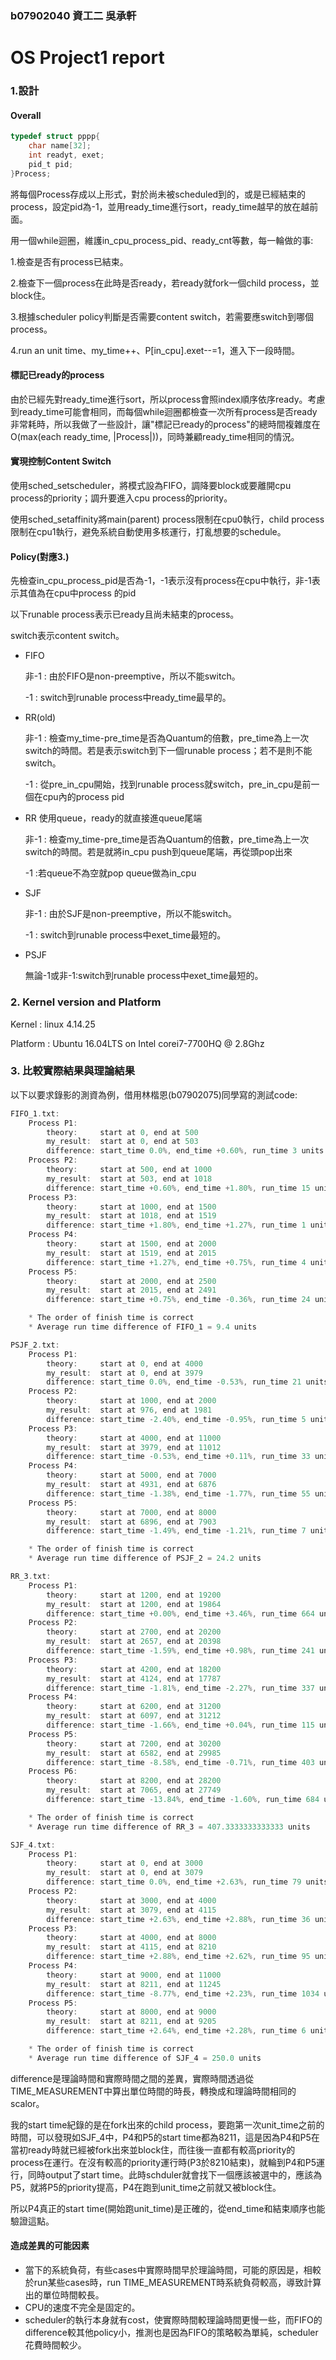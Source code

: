 ### b07902040 資工二 吳承軒
# OS Project1 report
### 1.設計
#### Overall
```C
typedef struct pppp{
    char name[32];
    int readyt, exet;
    pid_t pid;
}Process;
```
將每個Process存成以上形式，對於尚未被scheduled到的，或是已經結束的process，設定pid為-1，並用ready_time進行sort，ready_time越早的放在越前面。

用一個while迴圈，維護in_cpu_process_pid、ready_cnt等數，每一輪做的事:

1.檢查是否有process已結束。

2.檢查下一個process在此時是否ready，若ready就fork一個child process，並block住。

3.根據scheduler policy判斷是否需要content switch，若需要應switch到哪個process。

4.run an unit time、my_time++、P[in_cpu].exet--=1，進入下一段時間。

#### 標記已ready的process
由於已經先對ready_time進行sort，所以process會照index順序依序ready。考慮到ready_time可能會相同，而每個while迴圈都檢查一次所有process是否ready非常耗時，所以我做了一些設計，讓"標記已ready的process"的總時間複雜度在O(max(each ready_time, |Process|))，同時兼顧ready_time相同的情況。

#### 實現控制Content Switch
使用sched_setscheduler，將模式設為FIFO，調降要block或要離開cpu process的priority；調升要進入cpu process的priority。

使用sched_setaffinity將main(parent) process限制在cpu0執行，child process限制在cpu1執行，避免系統自動使用多核運行，打亂想要的schedule。

#### Policy(對應3.)
先檢查in_cpu_process_pid是否為-1，-1表示沒有process在cpu中執行，非-1表示其值為在cpu中process 的pid

以下runable process表示已ready且尚未結束的process。

switch表示content switch。

* FIFO

  非-1 : 由於FIFO是non-preemptive，所以不能switch。

  -1 : switch到runable process中ready_time最早的。

* RR(old)

  非-1 : 檢查my_time-pre_time是否為Quantum的倍數，pre_time為上一次switch的時間。若是表示switch到下一個runable process；若不是則不能switch。

  -1 : 從pre_in_cpu開始，找到runable process就switch，pre_in_cpu是前一個在cpu內的process pid

* RR
  使用queue，ready的就直接進queue尾端
  
  非-1 : 檢查my_time-pre_time是否為Quantum的倍數，pre_time為上一次switch的時間。若是就將in_cpu push到queue尾端，再從頭pop出來
  
  -1 :若queue不為空就pop queue做為in_cpu

* SJF

  非-1 : 由於SJF是non-preemptive，所以不能switch。

  -1 : switch到runable process中exet_time最短的。

* PSJF

  無論-1或非-1:switch到runable process中exet_time最短的。
### 2. Kernel version and Platform
Kernel : linux 4.14.25

Platform : Ubuntu 16.04LTS on Intel corei7-7700HQ @ 2.8Ghz 

### 3. 比較實際結果與理論結果
以下以要求錄影的測資為例，借用林楷恩(b07902075)同學寫的測試code:
```C
FIFO_1.txt:
    Process P1:
        theory:     start at 0, end at 500
        my_result:  start at 0, end at 503
        difference: start_time 0.0%, end_time +0.60%, run_time 3 units
    Process P2:
        theory:     start at 500, end at 1000
        my_result:  start at 503, end at 1018
        difference: start_time +0.60%, end_time +1.80%, run_time 15 units
    Process P3:
        theory:     start at 1000, end at 1500
        my_result:  start at 1018, end at 1519
        difference: start_time +1.80%, end_time +1.27%, run_time 1 units
    Process P4:
        theory:     start at 1500, end at 2000
        my_result:  start at 1519, end at 2015
        difference: start_time +1.27%, end_time +0.75%, run_time 4 units
    Process P5:
        theory:     start at 2000, end at 2500
        my_result:  start at 2015, end at 2491
        difference: start_time +0.75%, end_time -0.36%, run_time 24 units

    * The order of finish time is correct
    * Average run time difference of FIFO_1 = 9.4 units
```
```C
PSJF_2.txt:
    Process P1:
        theory:     start at 0, end at 4000
        my_result:  start at 0, end at 3979
        difference: start_time 0.0%, end_time -0.53%, run_time 21 units
    Process P2:
        theory:     start at 1000, end at 2000
        my_result:  start at 976, end at 1981
        difference: start_time -2.40%, end_time -0.95%, run_time 5 units
    Process P3:
        theory:     start at 4000, end at 11000
        my_result:  start at 3979, end at 11012
        difference: start_time -0.53%, end_time +0.11%, run_time 33 units
    Process P4:
        theory:     start at 5000, end at 7000
        my_result:  start at 4931, end at 6876
        difference: start_time -1.38%, end_time -1.77%, run_time 55 units
    Process P5:
        theory:     start at 7000, end at 8000
        my_result:  start at 6896, end at 7903
        difference: start_time -1.49%, end_time -1.21%, run_time 7 units

    * The order of finish time is correct
    * Average run time difference of PSJF_2 = 24.2 units
```
```C
RR_3.txt:
    Process P1:
        theory:     start at 1200, end at 19200
        my_result:  start at 1200, end at 19864
        difference: start_time +0.00%, end_time +3.46%, run_time 664 units
    Process P2:
        theory:     start at 2700, end at 20200
        my_result:  start at 2657, end at 20398
        difference: start_time -1.59%, end_time +0.98%, run_time 241 units
    Process P3:
        theory:     start at 4200, end at 18200
        my_result:  start at 4124, end at 17787
        difference: start_time -1.81%, end_time -2.27%, run_time 337 units
    Process P4:
        theory:     start at 6200, end at 31200
        my_result:  start at 6097, end at 31212
        difference: start_time -1.66%, end_time +0.04%, run_time 115 units
    Process P5:
        theory:     start at 7200, end at 30200
        my_result:  start at 6582, end at 29985
        difference: start_time -8.58%, end_time -0.71%, run_time 403 units
    Process P6:
        theory:     start at 8200, end at 28200
        my_result:  start at 7065, end at 27749
        difference: start_time -13.84%, end_time -1.60%, run_time 684 units

    * The order of finish time is correct
    * Average run time difference of RR_3 = 407.3333333333333 units
```
```C
SJF_4.txt:
    Process P1:
        theory:     start at 0, end at 3000
        my_result:  start at 0, end at 3079
        difference: start_time 0.0%, end_time +2.63%, run_time 79 units
    Process P2:
        theory:     start at 3000, end at 4000
        my_result:  start at 3079, end at 4115
        difference: start_time +2.63%, end_time +2.88%, run_time 36 units
    Process P3:
        theory:     start at 4000, end at 8000
        my_result:  start at 4115, end at 8210
        difference: start_time +2.88%, end_time +2.62%, run_time 95 units
    Process P4:
        theory:     start at 9000, end at 11000
        my_result:  start at 8211, end at 11245
        difference: start_time -8.77%, end_time +2.23%, run_time 1034 units
    Process P5:
        theory:     start at 8000, end at 9000
        my_result:  start at 8211, end at 9205
        difference: start_time +2.64%, end_time +2.28%, run_time 6 units

    * The order of finish time is correct
    * Average run time difference of SJF_4 = 250.0 units
```
difference是理論時間和實際時間之間的差異，實際時間透過從TIME_MEASUREMENT中算出單位時間的時長，轉換成和理論時間相同的scalor。

我的start time紀錄的是在fork出來的child process，要跑第一次unit_time之前的時間，可以發現如SJF_4中，P4和P5的start time都為8211，這是因為P4和P5在當初ready時就已經被fork出來並block住，而往後一直都有較高priority的process在運行。在沒有較高的priority運行時(P3於8210結束)，就輪到P4和P5運行，同時output了start time。此時schduler就會找下一個應該被選中的，應該為P5，就將P5的priority提高，P4在跑到unit_time之前就又被block住。

所以P4真正的start time(開始跑unit_time)是正確的，從end_time和結束順序也能驗證這點。

#### 造成差異的可能因素
* 當下的系統負荷，有些cases中實際時間早於理論時間，可能的原因是，相較於run某些cases時，run TIME_MEASUREMENT時系統負荷較高，導致計算出的單位時間較長。
* CPU的速度不完全是固定的。
* scheduler的執行本身就有cost，使實際時間較理論時間更慢一些，而FIFO的difference較其他policy小，推測也是因為FIFO的策略較為單純，scheduler花費時間較少。
